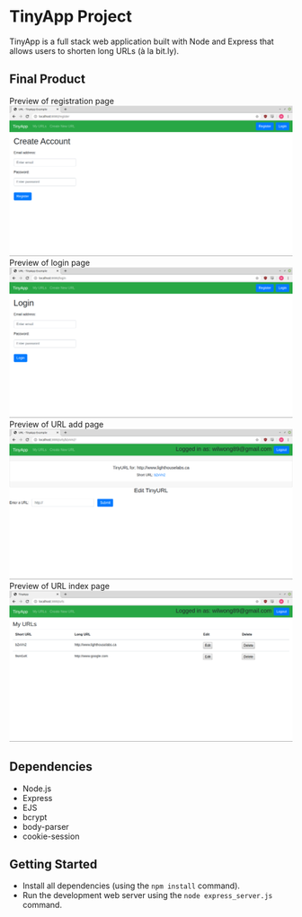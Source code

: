 # TinyApp Project

TinyApp is a full stack web application built with Node and Express that allows users to shorten long URLs (à la bit.ly).

## Final Product

Preview of registration page
!["Preview of registration page"](https://github.com/wilwong89/tinyapp/blob/master/pictures/TinyAppRegister.png)
Preview of login page
!["Preview of login page"](https://github.com/wilwong89/tinyapp/blob/master/pictures/TinyAppLogin.png)
Preview of URL add page
!["Preview of URL add page"](https://github.com/wilwong89/tinyapp/blob/master/pictures/TinyAppUrlAdd.png)
Preview of URL index page
!["Preview of URL index page"](https://github.com/wilwong89/tinyapp/blob/master/pictures/TinyAppUrlIndex.png)

## Dependencies

- Node.js
- Express
- EJS
- bcrypt
- body-parser
- cookie-session

## Getting Started

- Install all dependencies (using the `npm install` command).
- Run the development web server using the `node express_server.js` command.